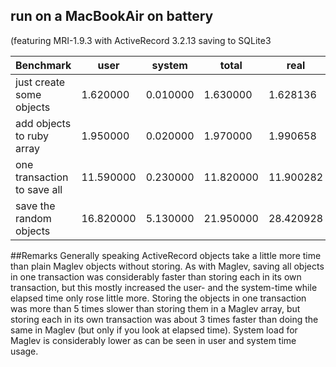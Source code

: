 ## run on a MacBookAir on battery
(featuring MRI-1.9.3 with ActiveRecord 3.2.13 saving to SQLite3

|Benchmark                      |   user  |  system  |   total  |      real  |
|-------------------------------|---------|----------|----------|------------|
|just create some objects       |1.620000 | 0.010000 | 1.630000 |  1.628136  |
|add objects to ruby array      |1.950000 | 0.020000 | 1.970000 |  1.990658  |
|one transaction to save all    |11.590000| 0.230000 |11.820000 | 11.900282  |
|save the random objects        |16.820000| 5.130000 |21.950000 | 28.420928  |
##Remarks
Generally speaking ActiveRecord objects take a little more time than plain Maglev objects without
storing. As with Maglev, saving all objects in one transaction was considerably faster than storing
each in its own transaction, but this mostly increased the user- and the system-time while elapsed time
only rose little more. Storing the objects in one transaction was more than 5 times slower than storing
them in a Maglev array, but storing each in its own transaction was about 3 times faster than doing the same
in Maglev (but only if you look at elapsed time). System load for Maglev is considerably lower as can be seen
in user and system time usage.